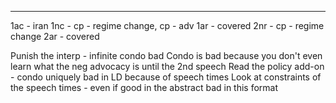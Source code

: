 

----
1ac - iran
1nc - cp - regime change, cp - adv
1ar - covered
2nr - cp - regime change
2ar - covered


Punish the interp - infinite condo bad 
Condo is bad because you don't even learn what the neg advocacy is until the 2nd speech 
Read the policy add-on - condo uniquely bad in LD because of speech times
Look at constraints of the speech times - even if good in the abstract bad in this format